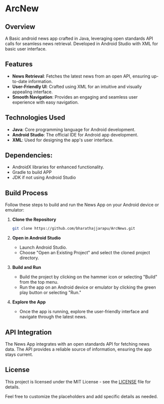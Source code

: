 # ArcNew

## Overview
A Basic android news app crafted in Java, leveraging open standards API calls for seamless news retrieval. Developed in Android Studio with XML for basic user interface.

## Features
- **News Retrieval**: Fetches the latest news from an open API, ensuring up-to-date information.
- **User-Friendly UI**: Crafted using XML for an intuitive and visually appealing interface.
- **Smooth Navigation**: Provides an engaging and seamless user experience with easy navigation.

## Technologies Used
- **Java**: Core programming language for Android development.
- **Android Studio**: The official IDE for Android app development.
- **XML**: Used for designing the app's user interface.

## Dependencies:
- AndroidX libraries for enhanced functionality.
- Gradle to build APP
- JDK if not using Android Studio

## Build Process
Follow these steps to build and run the News App on your Android device or emulator:

1. **Clone the Repository**
    ```bash
    git clone https://github.com/bharathajjarapu/ArcNews.git
    ```

2. **Open in Android Studio**
    - Launch Android Studio.
    - Choose "Open an Existing Project" and select the cloned project directory.

3. **Build and Run**
    - Build the project by clicking on the hammer icon or selecting "Build" from the top menu.
    - Run the app on an Android device or emulator by clicking the green play button or selecting "Run."

4. **Explore the App**
    - Once the app is running, explore the user-friendly interface and navigate through the latest news.

## API Integration
The News App integrates with an open standards API for fetching news data. The API provides a reliable source of information, ensuring the app stays current.

## License
This project is licensed under the MIT License - see the [LICENSE](LICENSE) file for details.

Feel free to customize the placeholders and add specific details as needed.
